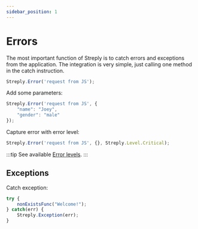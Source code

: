 ```yaml
---
sidebar_position: 1
---
```


# Errors

The most important function of Streply is to catch errors and exceptions from the application. The integration is very simple, just calling one method in the catch instruction.

```js title="JavaScript"
Streply.Error('request from JS');
```

Add some parameters:

```js title="JavaScript"
Streply.Error('request from JS', {
    "name": "Joey",
    "gender": "male"
});
```

Capture error with error level:

```js title="JavaScript"
Streply.Error('request from JS', {}, Streply.Level.Critical);
```

:::tip 
See available [Error levels](/javascript/configuration#errors-levels). 
:::

## Exceptions

Catch exception:

```js title="JavaScript"
try {
    nonExistsFunc("Welcome!");
} catch(err) {
    Streply.Exception(err);
}
```